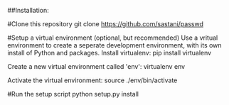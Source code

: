 ##Installation:

#Clone this repository
git clone https://github.com/sastani/passwd

#Setup a virtual environment (optional, but recommended)
Use a vritual environment to create a seperate development environment, with its own install of Python and packages.
Install virtualenv:
pip install virtualenv

Create a new virtual environment called 'env':
virtualenv env

Activate the virtual environment:
source ./env/bin/activate

#Run the setup script
python setup.py install

